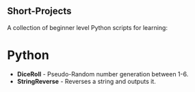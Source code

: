 ## Short-Projects
A collection of beginner level Python scripts for learning:

# Python
* **DiceRoll** - Pseudo-Random number generation between 1-6.
* **StringReverse** - Reverses a string and outputs it.
